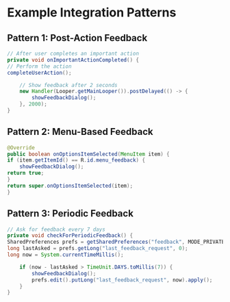 # Example Integration Patterns

## Pattern 1: Post-Action Feedback

```java
// After user completes an important action
private void onImportantActionCompleted() {
// Perform the action
completeUserAction();

    // Show feedback after 2 seconds
    new Handler(Looper.getMainLooper()).postDelayed(() -> {
        showFeedbackDialog();
    }, 2000);
}
```

## Pattern 2: Menu-Based Feedback
```java
@Override
public boolean onOptionsItemSelected(MenuItem item) {
if (item.getItemId() == R.id.menu_feedback) {
    showFeedbackDialog();
return true;
}
return super.onOptionsItemSelected(item);
}
```

## Pattern 3: Periodic Feedback
```java
// Ask for feedback every 7 days
private void checkForPeriodicFeedback() {
SharedPreferences prefs = getSharedPreferences("feedback", MODE_PRIVATE);
long lastAsked = prefs.getLong("last_feedback_request", 0);
long now = System.currentTimeMillis();

    if (now - lastAsked > TimeUnit.DAYS.toMillis(7)) {
        showFeedbackDialog();
        prefs.edit().putLong("last_feedback_request", now).apply();
    }
}
```


